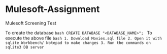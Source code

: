 # Mulesoft-Assignment
Mulesoft Screening Test

To create the database
    ```bash
    CREATE DATABASE "<DATABASE_NAME>";
    ```
To execute the above file
    ```bash
    1. Download Movies.sql file
    2. Open it with sqlite Workbench/ Notepad to make changes
    3. Run the commands on sqlite3 DB server
    ```

